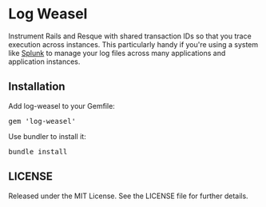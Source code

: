 # Log Weasel

Instrument Rails and Resque with shared transaction IDs so that you trace execution across instances. This particularly handy if you're using a system like <a href="http://www.splunk.com">Splunk</a> to manage your log files across many applications and application instances.

## Installation

Add log-weasel to your Gemfile:

<pre>
gem 'log-weasel'
</pre>

Use bundler to install it:

<pre>
bundle install
</pre>

## LICENSE

Released under the MIT License. See the LICENSE file for further details.